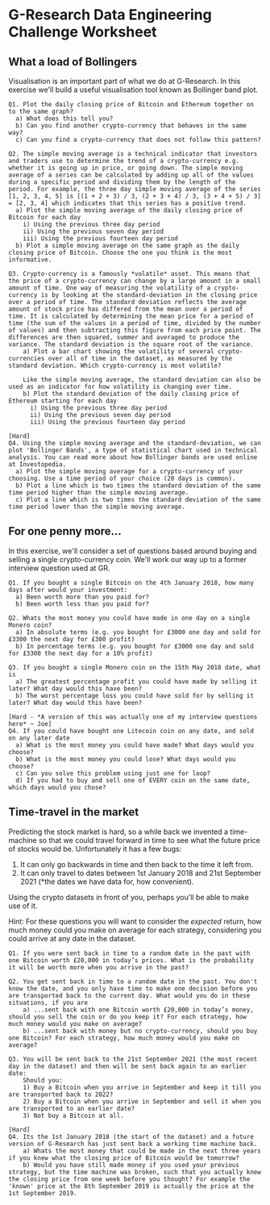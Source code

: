 # G-Research Data Engineering Challenge Worksheet

## What a load of Bollingers

Visualisation is an important part of what we do at G-Research. In this exercise we'll build a useful visualisation tool known as Bollinger band plot.

    Q1. Plot the daily closing price of Bitcoin and Ethereum together on to the same graph?
      a) What does this tell you?
      b) Can you find another crypto-currency that behaves in the same way?
      c) Can you find a crypto-currency that does not follow this pattern?

    Q2. The simple moving average is a technical indicator that investors and traders use to determine the trend of a crypto-currency e.g. whether it is going up in price, or going down. The simple moving average of a series can be calculated by adding up all of the values during a specific period and dividing them by the length of the period. For example, the three day simple moving average of the series [1, 2, 3, 4, 5] is [(1 + 2 + 3) / 3, (2 + 3 + 4) / 3, (3 + 4 + 5) / 3] = [2, 3, 4] which indicates that this series has a positive trend.
      a) Plot the simple moving average of the daily closing price of Bitcoin for each day
        i) Using the previous three day period
        ii) Using the previous seven day period
        iii) Using the previous fourteen day period
      b) Plot a simple moving average on the same graph as the daily closing price of Bitcoin. Choose the one you think is the most informative.
    
    Q3. Crypto-currency is a famously *volatile* asset. This means that the price of a crypto-currency can change by a large amount in a small amount of time. One way of measuring the volatility of a crypto-currency is by looking at the standard-deviation in the closing price over a period of time. The standard deviation reflects the average amount of stock price has differed from the mean over a period of time. It is calculated by determining the mean price for a period of time (the sum of the values in a period of time, divided by the number of values) and then subtracting this figure from each price point. The differences are then squared, summer and averaged to produce the variance. The standard deviation is the square root of the variance.
        a) Plot a bar chart showing the volatility of several crypto-currencies over all of time in the dataset, as measured by the standard deviation. Which crypto-currency is most volatile?

        Like the simple moving average, the standard deviation can also be used as an indicator for how volatility is changing over time.
        b) Plot the standard deviation of the daily closing price of Ethereum starting for each day
          i) Using the previous three day period
          ii) Using the previous seven day period
          iii) Using the previous fourteen day period
          
    [Hard]
    Q4. Using the simple moving average and the standard-deviation, we can plot 'Bollinger Bands', a type of statistical chart used in technical analysis. You can read more about how Bollinger bands are used online at Investopedia.
      a) Plot the simple moving average for a crypto-currency of your choosing. Use a time period of your choice (20 days is common).
      b) Plot a line which is two times the standard deviation of the same time period higher than the simple moving average.
      c) Plot a line which is two times the standard deviation of the same time period lower than the simple moving average.

## For one penny more...
In this exercise, we'll consider a set of questions based around buying and selling a single crypto-currency coin. We'll work our way up to a former interview question used at GR.

    Q1. If you bought a single Bitcoin on the 4th January 2018, how many days after would your investment:
      a) Been worth more than you paid for?
      b) Been worth less than you paid for?

    Q2. Whats the most money you could have made in one day on a single Monero coin?
      a) In absolute terms (e.g. you bought for £3000 one day and sold for £3300 the next day for £300 profit)
      b) In percentage terms (e.g. you bought for £3000 one day and sold for £3300 the next day for a 10% profit)

    Q3. If you bought a single Monero coin on the 15th May 2018 date, what is
      a) The greatest percentage profit you could have made by selling it later? What day would this have been?
      b) The worst percentage loss you could have sold for by selling it later? What day would this have been?

    [Hard - *A version of this was actually one of my interview questions here* ~ Joe]
    Q4. If you could have bought one Litecoin coin on any date, and sold on any later date
      a) What is the most money you could have made? What days would you choose?
      b) What is the most money you could lose? What days would you choose?
      c) Can you solve this problem using just one for loop?
      d) If you had to buy and sell one of EVERY coin on the same date, which days would you chose?

## Time-travel in the market
Predicting the stock market is hard, so a while back we invented a time-machine so that we could travel forward in time to see what the future price of stocks would be. Unfortunately it has a few bugs:

1) It can only go backwards in time and then back to the time it left from.
2) It can only travel to dates between 1st January 2018 and 21st September 2021 (*the dates we have data for, how convenient).

Using the crypto datasets in front of you, perhaps you'll be able to make use of it.

Hint: For these questions you will want to consider the *expected* return, how much money could you make on average for each strategy, considering you could arrive at any date in the dataset.

    Q1. If you were sent back in time to a random date in the past with one Bitcoin worth £20,000 in today’s prices. What is the probability it will be worth more when you arrive in the past?

    Q2. You get sent back in time to a random date in the past. You don't know the date, and you only have time to make one decision before you are transported back to the current day. What would you do in these situations, if you are
        a) ...sent back with one Bitcoin worth £20,000 in today’s money, should you sell the coin or do you keep it? For each strategy, how much money would you make on average?
        b) ...sent back with money but no crypto-currency, should you buy one Bitcoin? For each strategy, how much money would you make on average?

    Q3. You will be sent back to the 21st September 2021 (the most recent day in the dataset) and then will be sent back again to an earlier date:
        Should you:
        1) Buy a Bitcoin when you arrive in September and keep it till you are transported back to 2022?
        2) Buy a Bitcoin when you arrive in September and sell it when you are transported to an earlier date?
        3) Not buy a Bitcoin at all.

    [Hard]
    Q4. Its the 1st January 2018 (the start of the dataset) and a future version of G-Research has just sent back a working time machine back.
        a) Whats the most money that could be made in the next three years if you knew what the closing price of Bitcoin would be tomorrow?
        b) Would you have still made money if you used your previous strategy, but the time machine was broken, such that you actually knew the closing price from one week before you thought? For example the 'known' price at the 8th September 2019 is actually the price at the 1st September 2019.

